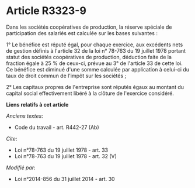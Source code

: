 # Article R3323-9

Dans les    sociétés coopératives de production, la réserve spéciale de participation des salariés est calculée sur les bases
suivantes : 

1° Le bénéfice est réputé égal, pour chaque exercice, aux excédents nets de gestion définis à l'article 32 de la loi n°
78-763 du 19 juillet 1978 portant statut des    sociétés coopératives de production, déduction faite de la fraction égale à
25 % de ceux-ci, prévue au 3° de l'article 33 de cette loi. Ce bénéfice est diminué d'une somme calculée par application à
celui-ci du taux de droit commun de l'impôt sur les sociétés ; 

2° Les capitaux propres de l'entreprise sont réputés égaux au montant du capital social effectivement libéré à la clôture de
l'exercice considéré.

**Liens relatifs à cet article**

_Anciens textes_:

  - Code du travail - art. R442-27 (Ab)

_Cite_:

  - Loi n°78-763 du 19 juillet 1978 - art. 33
  - Loi n°78-763 du 19 juillet 1978 - art. 32 (V)

_Modifié par_:

  - Loi n°2014-856 du 31 juillet 2014 - art. 30
